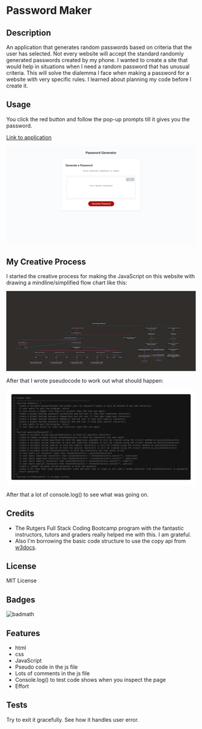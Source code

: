 # Password Maker

## Description

An application that generates random passwords based on criteria that the user has selected. Not every website will accept the standard randomly generated passwords created by my phone. I wanted to create a site that would help in situations when I need a random password that has unusual criteria. This will solve the dialemma I face when making a password for a website with very specific rules. I learned about planning my code before I create it.

## Usage

You click the red button and follow the pop-up prompts till it gives you the password.

[Link to application](https://lesley-byte.github.io/password-maker/)

![screenshot](assets/images/screenshot.png)

## My Creative Process

I started the creative process for making the JavaScript on this website with drawing a mindline/simplified flow chart like this:

![flowchart](assets/images/mindchart-challenge3.png)

After that I wrote pseudocode to work out what should happen:

![pseudocode](assets/images/pseudocode-challenge3.png)

After that a lot of console.log() to see what was going on.

## Credits

- The Rutgers Full Stack Coding Bootcamp program with the fantastic instructors, tutors and graders really helped me with this. I am grateful.
- Also I'm borrowing the basic code structure to use the copy api from [w3docs](https://www.w3docs.com/snippets/javascript/how-to-copy-the-text-to-the-clipboard-with-javascript.html).

## License

MIT License

## Badges

![badmath](https://img.shields.io/badge/javascript-bootcamp-blue)

## Features

- html
- css
- JavaScript
- Pseudo code in the js file
- Lots of comments in the js file
- Console.log() to test code shows when you inspect the page
- Effort

## Tests

Try to exit it gracefully. See how it handles user error.
